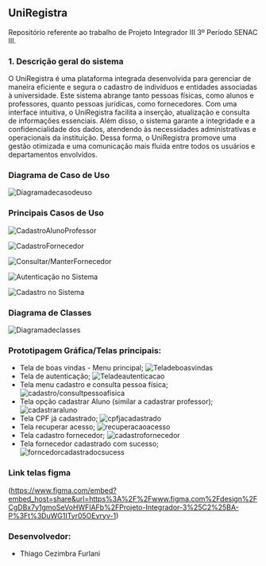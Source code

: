 ## UniRegistra

Repositório referente ao trabalho de Projeto Integrador III 3º Período SENAC III.


### 1. Descrição geral do sistema

O UniRegistra é uma plataforma integrada desenvolvida para gerenciar de
maneira eficiente e segura o cadastro de indivíduos e entidades associadas à
universidade. Este sistema abrange tanto pessoas físicas, como alunos e
professores, quanto pessoas jurídicas, como fornecedores. Com uma interface
intuitiva, o UniRegistra facilita a inserção, atualização e
consulta de informações essenciais. Além disso, o sistema garante a integridade e a
confidencialidade dos dados, atendendo às necessidades administrativas e
operacionais da instituição. Dessa forma, o UniRegistra promove uma gestão
otimizada e uma comunicação mais fluida entre todos os usuários e departamentos
envolvidos.

### Diagrama de Caso de Uso 

![Diagramadecasodeuso](https://github.com/ThiagoCezimbra/ProjetoIntegrador3-SistemaOrientadoObj/blob/main/Diagrama%20Principais%20Casos%20de%20Uso.png)

### Principais Casos de Uso 

![CadastroAlunoProfessor](https://github.com/ThiagoCezimbra/ProjetoIntegrador3-SistemaOrientadoObj/blob/main/UC001%20-%20Cadastro%20Aluno-Professor.png)

![CadastroFornecedor](https://github.com/ThiagoCezimbra/ProjetoIntegrador3-SistemaOrientadoObj/blob/main/UC003%20-%20Cadastro%20Fornecedor.png)

![Consultar/ManterFornecedor](https://github.com/ThiagoCezimbra/ProjetoIntegrador3-SistemaOrientadoObj/blob/main/UC004%20ConsultarMarter%20Fornecedor.png)

![Autenticação no Sistema](https://github.com/ThiagoCezimbra/ProjetoIntegrador3-SistemaOrientadoObj/blob/main/UC005%20-%20Autenticacao%20no%20Sistema.png)

![Cadastro no Sistema](https://github.com/ThiagoCezimbra/ProjetoIntegrador3-SistemaOrientadoObj/blob/main/UC006%20-%20Cadastro%20no%20Sistema.png)


### Diagrama de Classes

![Diagramadeclasses](https://github.com/ThiagoCezimbra/ProjetoIntegrador3-SistemaOrientadoObj/blob/main/DIAGRAMA%20DE%20CLASSES.png)

### Prototipagem Gráfica/Telas principais:

- Tela de boas vindas - Menu principal;
![Teladeboasvindas](https://github.com/ThiagoCezimbra/ProjetoIntegrador3-SistemaOrientadoObj/blob/main/MENU%20INICIAL.png)
- Tela de autenticação;
![Teladeautenticacao](https://github.com/ThiagoCezimbra/ProjetoIntegrador3-SistemaOrientadoObj/blob/main/TELA%20AUTENTICACAO.png)
- Tela menu cadastro e consulta pessoa física;
![cadastro/consultpessoafisica](https://github.com/ThiagoCezimbra/ProjetoIntegrador3-SistemaOrientadoObj/blob/main/TELA%20MENU%20CADASTRO-CONSULTA%20PF.png)
- Tela opção cadastrar Aluno (similar a cadastrar professor);
![cadastraraluno](https://github.com/ThiagoCezimbra/ProjetoIntegrador3-SistemaOrientadoObj/blob/main/DADOS%20CADASTRO%20ALUNO.png)
- Tela CPF já cadastrado;
![cpfjacadastrado](https://github.com/ThiagoCezimbra/ProjetoIntegrador3-SistemaOrientadoObj/blob/main/CPF%20JA%20CADASTRADO.png)
- Tela recuperar acesso;
![recuperacaoacesso](https://github.com/ThiagoCezimbra/ProjetoIntegrador3-SistemaOrientadoObj/blob/main/RECUPERA%C3%87%C3%83O%20DE%20ACESSO.png)
- Tela cadastro fornecedor;
![cadastrofornecedor](https://github.com/ThiagoCezimbra/ProjetoIntegrador3-SistemaOrientadoObj/blob/main/DADOS%20CADASTRO%20FORNECEDOR.png)
- Tela fornecedor cadastrado com sucesso;
![forncedorcadastradocsucess](https://github.com/ThiagoCezimbra/ProjetoIntegrador3-SistemaOrientadoObj/blob/main/FORNECEDOR%20CADASTRADO%20COM%20SUCESSO.png)

### Link telas figma

(https://www.figma.com/embed?embed_host=share&url=https%3A%2F%2Fwww.figma.com%2Fdesign%2FCgDBx7y1gmoSeVoHWFIAFb%2FProjeto-Integrador-3%25C2%25BA-P%3Ft%3DuWG1ITyr05OEvryv-1)

### Desenvolvedor:

- Thiago Cezimbra Furlani
